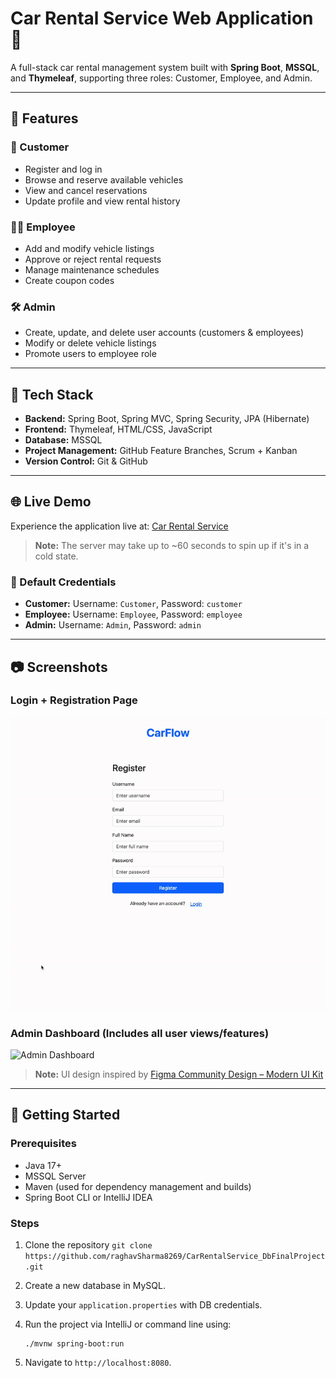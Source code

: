 # Car Rental Service Web Application 🚗

A full-stack car rental management system built with **Spring Boot**, **MSSQL**, and **Thymeleaf**, supporting three roles: Customer, Employee, and Admin.

---

## 🔧 Features

### 👤 Customer

* Register and log in
* Browse and reserve available vehicles
* View and cancel reservations
* Update profile and view rental history

### 👨‍🔧 Employee

* Add and modify vehicle listings
* Approve or reject rental requests
* Manage maintenance schedules
* Create coupon codes

### 🛠️ Admin

* Create, update, and delete user accounts (customers & employees)
* Modify or delete vehicle listings
* Promote users to employee role

---

## 🧰 Tech Stack

* **Backend:** Spring Boot, Spring MVC, Spring Security, JPA (Hibernate)
* **Frontend:** Thymeleaf, HTML/CSS, JavaScript
* **Database:** MSSQL
* **Project Management:** GitHub Feature Branches, Scrum + Kanban
* **Version Control:** Git & GitHub

---

## 🌐 Live Demo

Experience the application live at: [Car Rental Service](https://car-rental-service-47xj.onrender.com)

> **Note:** The server may take up to ~60 seconds to spin up if it's in a cold state.

### 🔑 Default Credentials

* **Customer:** Username: `Customer`, Password: `customer`
* **Employee:** Username: `Employee`, Password: `employee`
* **Admin:** Username: `Admin`, Password: `admin`

---

## 📷 Screenshots

### Login + Registration Page
![Login/Register Pages](src/main/resources/static/media/Login-Register-Preview.gif)

### Admin Dashboard (Includes all user views/features)
![Admin Dashboard](src/main/resources/static/media/Admin-Dashboard-Preview.gif)

> **Note:** UI design inspired by [Figma Community Design – Modern UI Kit](https://www.figma.com/community/file/1138316365849534403)

---

## 🚀 Getting Started

### Prerequisites

* Java 17+
* MSSQL Server
* Maven (used for dependency management and builds)
* Spring Boot CLI or IntelliJ IDEA

### Steps

1. Clone the repository
   `git clone https://github.com/raghavSharma8269/CarRentalService_DbFinalProject.git`
2. Create a new database in MySQL.
3. Update your `application.properties` with DB credentials.
4. Run the project via IntelliJ or command line using:

   ```
   ./mvnw spring-boot:run
   ```
5. Navigate to `http://localhost:8080`.